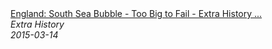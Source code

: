 <!--2024-07-21 00:21:39-->
<div class="yb">
  <a class="nodecor" href="/posts.html?istoriya/england_south_sea_bubble_-_too_big_to_fail_-_extra_history_-_part_2">
    <img class="preview" data-videoid="Fsk6oZm1EEA" src="https://i.ytimg.com/vi/Fsk6oZm1EEA/hqdefault.jpg" align="middle" alt="">
  </a>
  <div class="inlbl text">
    <a class="nodecor" href="/posts.html?istoriya/england_south_sea_bubble_-_too_big_to_fail_-_extra_history_-_part_2">England: South Sea Bubble - Too Big to Fail - Extra History ...</a><br>
    <i class="smaller2">Extra History</i><br>
    <i class="smaller3">2015-03-14</i>
  </div>
</div>
